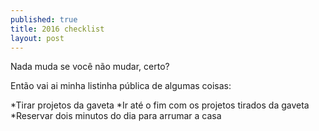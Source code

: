 ```yaml
---
published: true
title: 2016 checklist
layout: post
---
```

Nada muda se você não mudar, certo?

Então vai ai minha listinha pública de algumas coisas:

*Tirar projetos da gaveta
*Ir até o fim com os projetos tirados da gaveta
*Reservar dois minutos do dia para arrumar a casa


